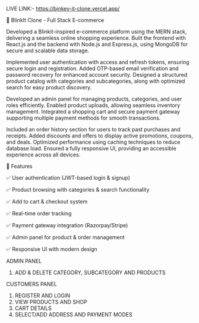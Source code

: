 LIVE LINK:- https://binkey-it-clone.vercel.app/

🚀 BlinkIt Clone - Full Stack E-commerce

Developed a Blinkit-inspired e-commerce platform using the MERN stack, delivering a seamless online shopping experience. Built the frontend with React.js and the backend with Node.js and Express.js, using MongoDB for secure and scalable data storage.

Implemented user authentication with access and refresh tokens, ensuring secure login and registration. Added OTP-based email verification and password recovery for enhanced account security. Designed a structured product catalog with categories and subcategories, along with optimized search for easy product discovery.

Developed an admin panel for managing products, categories, and user roles efficiently. Enabled product uploads, allowing seamless inventory management. Integrated a shopping cart and secure payment gateway supporting multiple payment methods for smooth transactions.

Included an order history section for users to track past purchases and receipts. Added discounts and offers to display active promotions, coupons, and deals. Optimized performance using caching techniques to reduce database load. Ensured a fully responsive UI, providing an accessible experience across all devices.

🌟 Features

✅ User authentication (JWT-based login & signup)

✅ Product browsing with categories & search functionality

✅ Add to cart & checkout system

✅ Real-time order tracking

✅ Payment gateway integration (Razorpay/Stripe)

✅ Admin panel for product & order management

✅ Responsive UI with modern design

ADMIN PANEL

1. ADD & DELETE CATEGORY, SUBCATEGORY AND PRODUCTS

CUSTOMERS PANEL

1. REGISTER AND LOGIN
2. VIEW PRODUCTS AND SHOP
3. CART DETAILS
4. SELECT/ADD ADDRESS AND PAYMENT MODES
